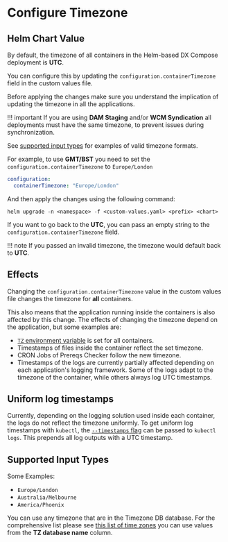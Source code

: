 # Configure Timezone

## Helm Chart Value

By default, the timezone of all containers in the Helm-based DX Compose deployment is **UTC**. 

You can configure this by updating the `configuration.containerTimezone` field in the custom values file.

Before applying the changes make sure you understand the implication of updating the timezone in all the applications. 

!!! important
    If you are using **DAM Staging** and/or **WCM Syndication** all deployments must have the same timezone, to prevent issues during synchronization.

See [supported input types](#supported-input-types) for examples of valid timezone formats.

For example, to use **GMT/BST** you need to set the `configuration.containerTimezone` to `Europe/London`
```yaml
configuration:
  containerTimezone: "Europe/London"
```

And then apply the changes using the following command:

`helm upgrade -n <namespace> -f <custom-values.yaml> <prefix> <chart>`


If you want to go back to the **UTC**, you can pass an empty string to the `configuration.containerTimezone` field.

!!! note
    If you passed an invalid timezone, the timezone would default back to **UTC**.

## Effects

Changing the `configuration.containerTimezone` value in the custom values file changes the timezone for **all** containers.

This also means that the application running inside the containers is also affected by this change.
The effects of changing the timezone depend on the application, but some examples are:

- [`TZ` environment variable](https://www.gnu.org/software/libc/manual/html_node/TZ-Variable.html) is set for all containers. 
- Timestamps of files inside the container reflect the set timezone.
- CRON Jobs of Prereqs Checker follow the new timezone.
- Timestamps of the logs are currently partially affected depending on each application's logging framework. Some of the logs adapt to the timezone of the container, while others always log UTC timestamps.

## Uniform log timestamps

Currently, depending on the logging solution used inside each container, the logs do not reflect the timezone uniformly. To get uniform log timestamps with `kubectl`, the [`--timestamps` flag](https://kubernetes.io/docs/reference/generated/kubectl/kubectl-commands#logs) can be passed to `kubectl logs`. This prepends all log outputs with a UTC timestamp.

## Supported Input Types

Some Examples:

- `Europe/London`
- `Australia/Melbourne`
- `America/Phoenix`

You can use any timezone that are in the Timezone DB database. For the comprehensive list please see [this list of time zones](https://en.wikipedia.org/wiki/List_of_tz_database_time_zones) you can use values from the **TZ database name** column.
